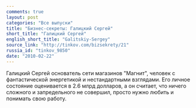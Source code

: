 ```yaml
---
comments: true
layout: post
categories: "Все выпуски"
title: "Бизнес-секреты: Галицкий Сергей"
short_title: "Галицкий Сергей"
english_short_title: "Galitskiy-Sergey"
source_link: "http://tinkov.com/bizsekrety/21"
russia_id: "tinkov_9850"
date: "2010-02-22"
---
```

Галицкий Сергей основатель сети магазинов "Магнит", человек с фантастической энергетикой и нестандартными взглядами. Его личное состояние оценивается в 2.6 млрд долларов, а он считает, что ничего сложного и запредельного не совершил, просто нужно любить и понимать свою работу.
